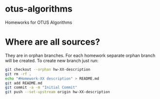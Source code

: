 # otus-algorithms
Homeworks for OTUS Algorithms

# Where are all sources?
They are in orphan branches. For each homework separate orphan branch will be created.
To create new branch just run:
```bash
git checkout --orphan hw-XX-description
git rm -rf .
echo "#Homework-XX description" > README.md
git add README.md
git commit -a -m "Initial Commit"
git push --set-upstream origin hw-XX-description
```

